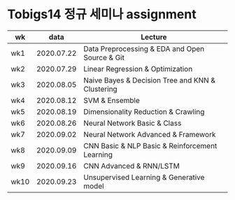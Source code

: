 # Tobigs14 정규 세미나 assignment

|wk |data|Lecture|
|---|----------|----------------------------------------------|
|wk1|2020.07.22|Data Preprocessing & EDA and Open Source & Git|
|wk2|2020.07.29|Linear Regression & Optimization|
|wk3|2020.08.05|Naive Bayes & Decision Tree and KNN & Clustering|
|wk4|2020.08.12|SVM & Ensemble|
|wk5|2020.08.19|Dimensionality Reduction & Crawling|
|wk6|2020.08.26|Neural Network Basic & Class|
|wk7|2020.09.02|Neural Network Advanced & Framework|
|wk8|2020.09.09|CNN Basic & NLP Basic & Reinforcement Learning|
|wk9|2020.09.16|CNN Advanced & RNN/LSTM|
|wk10|2020.09.23|Unsupervised Learning & Generative model|
